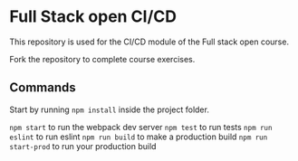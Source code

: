 # Full Stack open CI/CD

This repository is used for the CI/CD module of the Full stack open course.

Fork the repository to complete course exercises.

## Commands

Start by running `npm install` inside the project folder.

`npm start` to run the webpack dev server
`npm test` to run tests
`npm run eslint` to run eslint
`npm run build` to make a production build
`npm run start-prod` to run your production build
